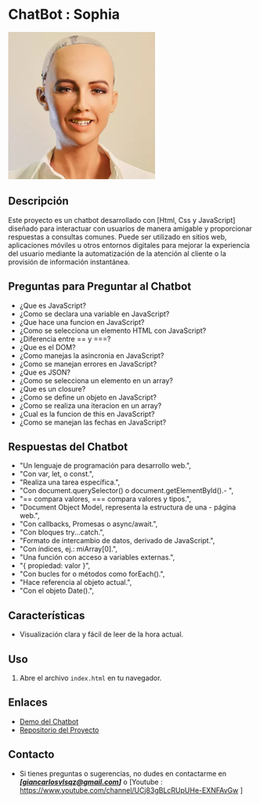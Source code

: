 # ChatBot : Sophia

![Chat bot](img/Imagen1.png)

## Descripción
Este proyecto es un chatbot desarrollado con [Html, Css y JavaScript] diseñado para interactuar con usuarios de manera amigable y proporcionar respuestas a consultas comunes. Puede ser utilizado en sitios web, aplicaciones móviles u otros entornos digitales para mejorar la experiencia del usuario mediante la automatización de la atención al cliente o la provisión de información instantánea.

## Preguntas para Preguntar al Chatbot
- ¿Que es JavaScript?
- ¿Como se declara una variable en JavaScript?
- ¿Que hace una funcion en JavaScript?
- ¿Como se selecciona un elemento HTML con JavaScript?
- ¿Diferencia entre == y ===?
- ¿Que es el DOM?
- ¿Como manejas la asincronia en JavaScript?
- ¿Como se manejan errores en JavaScript?
- ¿Que es JSON?
- ¿Como se selecciona un elemento en un array?
- ¿Que es un closure?
- ¿Como se define un objeto en JavaScript?
- ¿Como se realiza una iteracion en un array?
- ¿Cual es la funcion de this en JavaScript?
- ¿Como se manejan las fechas en JavaScript?

## Respuestas del Chatbot
- "Un lenguaje de programación para desarrollo web.",
- "Con var, let, o const.",
- "Realiza una tarea específica.",
- "Con document.querySelector() o document.getElementById().- ",
- "== compara valores, === compara valores y tipos.",
- "Document Object Model, representa la estructura de una - página web.",
- "Con callbacks, Promesas o async/await.",
- "Con bloques try...catch.",
- "Formato de intercambio de datos, derivado de JavaScript.",
- "Con índices, ej.: miArray[0].",
- "Una función con acceso a variables externas.",
- "{ propiedad: valor }",
- "Con bucles for o métodos como forEach().",
- "Hace referencia al objeto actual.",
- "Con el objeto Date().",
## Características
- Visualización clara y fácil de leer de la hora actual.

## Uso
1. Abre el archivo `index.html` en tu navegador.


## Enlaces
- [Demo del Chatbot](https://reloj-digital-gv.netlify.app/)
- [Repositorio del Proyecto](https://github.com/Giancarlos1024/RelojDigital)

## Contacto
- Si tienes preguntas o sugerencias, no dudes en contactarme en
***[giancarlosvlsqz@gmail.com]*** o [Youtube : https://www.youtube.com/channel/UCj83gBLcRUpUHe-EXNFAvGw ]
